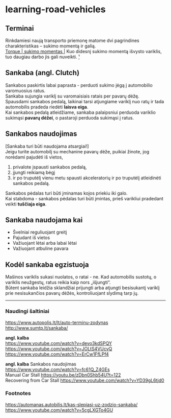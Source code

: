 # learning-road-vehicles

## Terminai
Rinkdamiesi naują transporto priemonę matome dvi pagrindines charakteristikas – sukimo momentą ir galią.  
[Torque | sukimo momentas |](http://anglu-lietuviu.xb.lt/w.php?w=torque) Kuo didesnį sukimo momentą išvysto variklis, tuo daugiau darbo jis gali nuveikti. [
¹](https://nodum.lt/galia-pries-sukimo-momenta-ka-reiskia-sie-skaiciai-ir-i-kuri-reiketu-labiau-atkreipti-demesi/#post-1303:~:text=Kuo%20didesn%C4%AF%20sukimo%20moment%C4%85%20i%C5%A1vysto%20variklis%2C%20tuo%20daugiau%20darbo%20jis%20gali%20nuveikti.)


## Sankaba (angl. Clutch)
Sankabos paskirtis labai paprasta - perduoti sukimo jėgą į automobilio varomuosius ratus.  
Sankaba sujungia variklį su varomaisiais ratais per pavarų dėžę.  
Spausdami sankabos pedalą, laikinai tarsi atjungiame variklį nuo ratų ir tada automobilis pradeda riedėti **laisva eiga**.  
Kai sankabos pedalą atleidžiame, sankaba palaipsniui perduoda variklio sukimąsi **pavarų dėžei**, o pastaroji perduoda sukimąsi į ratus.

## Sankabos naudojimas
[Sankaba turi būti naudojama atsargiai!]  
Jeigu turite automobilį su mechanine pavarų dėže, puikiai žinote, jog norėdami pajudėti iš vietos, 
1. privalote įspausti sankabos pedalą, 
2. įjungti reikiamą bėgį 
3. ir po truputėlį vienu metu spausti akceleratorių ir po truputėlį atleidinėti sankabos pedalą.

Sankabos pėdalas turi būti įminamas kojos priekiu iki galo.  
Kai stabdoma - sankabos pėdalas turi būti įmintas, prieš varikliui pradedant veikti **tuščiaja eiga**.  



## Sankaba naudojama kai
* Švelniai reguliuojant greitį
* Pajudant iš vietos
* Važiuojant lėtai arba labai lėtai
* Važiuojant atbuline pavara

## Kodėl sankaba egzistuoja
Mašinos variklis sukasi nuolatos, o ratai - ne. Kad automobilis sustotų, o variklis neužgestų, ratus reikia kaip nors „išjungti“.  
Būtent sankaba leidžia sklandžiai prijungti arba atjungti besisukantį variklį prie nesisukančios pavarų dėžės, kontroliuojant slydimą tarp jų.  


---
### Naudingi šaltiniai
https://www.autopolis.lt/lt/auto-terminu-zodynas  
http://www.sumtp.lt/sankaba/  

**angl. kalba**  
https://www.youtube.com/watch?v=devo3kdSPQY  
https://www.youtube.com/watch?v=JOLtS4VUcvQ  
https://www.youtube.com/watch?v=ErCw1FfLPf4


**angl. kalba** Sankabos naudojimas  
https://www.youtube.com/watch?v=fc61Q_Z4GEs  
Manual Car Stall https://youtu.be/zDbn0Shb54U?t=122  
Recovering from Car Stall https://www.youtube.com/watch?v=YD39gL6tjd0


### Footnotes
https://automanas.autobilis.lt/kas-slepiasi-uz-zodzio-sankaba/  
https://www.youtube.com/watch?v=5cgLXGTo4GU
